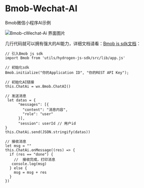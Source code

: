 # Bmob-Wechat-AI
Bmob微信小程序AI示例



![Bmob-cWechat-Ai 界面图片](https://mmbiz.qpic.cn/mmbiz_gif/VmjKPdXibAh8XWHYxkIy4vICRIJTJGywT5GVqfSwdDxY5UzgdzTgKU839R96P5WH1VzvHBdDPU2bicoEf1A336yQ/640?wx_fmt=gif&tp=wxpic&wxfrom=5&wx_lazy=1)



几行代码就可以拥有强大的AI能力，详细文档请看：[Bmob js sdk文档](http://doc.bmobapp.com/data/wechat_app_new/index.html#ai)：
```
// 引入Bmob js sdk
import Bmob from 'utils/hydrogen-js-sdk/src/lib/app.js'

// 初始化sdk
Bmob.initialize("你的Application ID", "你的REST API Key");

// 初始化AI链接
this.ChatAi = wx.Bmob.ChatAI()

// 发送消息
 let datas = {
      "messages": [{
        "content": "消息内容",
        "role": "user"
      }],
      "session": userId // 用户id
}
this.ChatAi.send(JSON.stringify(datas))

// 接收消息
let msg = ""
this.ChatAi.onMessage((res) => {
  if (res == "done") {
    //  接收完成，打印消息
   console.log(msg)
  } else {
    msg = msg + res
  }
})

```